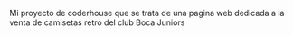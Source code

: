 Mi proyecto de coderhouse que se trata de una pagina web dedicada a la venta de camisetas retro del club Boca Juniors
